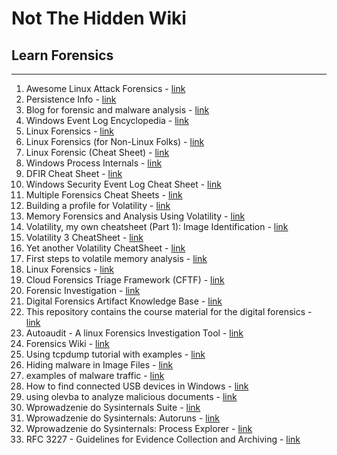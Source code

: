 # Not The Hidden Wiki

## Learn Forensics
-----

1. Awesome Linux Attack Forensics - [link](https://github.com/cr0nx/awesome-linux-attack-forensics-purplelabs)
2. Persistence Info - [link](https://persistence-info.github.io/)
3. Blog for forensic and malware analysis - [link](https://www.kahusecurity.com/posts/cmd_watcher_updated.html)
4. Windows Event Log Encyclopedia - [link](https://www.ultimatewindowssecurity.com/securitylog/encyclopedia/)
5. Linux Forensics - [link](https://tho-le.medium.com/linux-forensics-some-useful-artifacts-74497dca1ab2)
6. Linux Forensics (for Non-Linux Folks) - [link](https://deer-run.com/users/hal/LinuxForensicsForNon-LinuxFolks.pdf)
7. Linux Forensic (Cheat Sheet) - [link](https://www.hackingarticles.in/incident-response-linux-cheatsheet/)
8. Windows Process Internals - [link](https://imphash.medium.com/windows-process-internals-a-few-concepts-to-know-before-jumping-on-memory-forensics-part-5-a-2368187685e)
9. DFIR Cheat Sheet - [link](https://www.jaiminton.com/cheatsheet/DFIR/#)
10. Windows Security Event Log Cheat Sheet - [link](https://andreafortuna.org/2019/06/12/windows-security-event-logs-my-own-cheatsheet/)
11. Multiple Forensics Cheat Sheets - [link](https://training.13cubed.com/downloads)
12. Building a profile for Volatility - [link](https://cyberfibers.com/2014/05/volatility-profiles/)
13. Memory Forensics and Analysis Using Volatility - [link](https://resources.infosecinstitute.com/memory-forensics-and-analysis-using-volatility/)
14. Volatility, my own cheatsheet (Part 1): Image Identification - [link](https://www.andreafortuna.org/2017/06/25/volatility-my-own-cheatsheet-part-1-image-identification/)
15. Volatility 3 CheatSheet - [link](https://blog.onfvp.com/post/volatility-cheatsheet/)
16. Yet another Volatility CheatSheet - [link](https://book.hacktricks.xyz/generic-methodologies-and-resources/basic-forensic-methodology/memory-dump-analysis/volatility-cheatsheet#dump-proc)
17. First steps to volatile memory analysis - [link](https://medium.com/@zemelusa/first-steps-to-volatile-memory-analysis-dcbd4d2d56a1)
18. Linux Forensics - [link](https://www.pentesteracademy.com/course?id=20)
19. Cloud Forensics Triage Framework (CFTF) - [link](https://www.sans.org/white-papers/40415/)
20. Forensic Investigation - [link](https://cisco.bravais.com/s/kCvJYJKyhuyQqAZSU6Xk)
21. Digital Forensics Artifact Knowledge Base - [link](https://github.com/ForensicArtifacts/artifacts-kb)
22. This repository contains the course material for the digital forensics - [link](https://github.com/vonderchild/digital-forensics-lab)
23. Autoaudit - A linux Forensics Investigation Tool - [link](https://medium.com/@adammesser_51095/autoaudit-a-linux-forensics-investigation-tool-42877dc922f5)
24. Forensics Wiki - [link](https://forensics.wiki/)
25. Using tcpdump tutorial with examples - [link](https://danielmiessler.com/p/tcpdump/)
26. Hiding malware in Image Files - [link](https://www.virusbulletin.com/virusbulletin/2016/04/how-it-works-steganography-hides-malware-image-files/)
27. examples of malware traffic - [link](https://www.malware-traffic-analysis.net/training-exercises.html)
28. How to find connected USB devices in Windows - [link](https://winaero.com/how-to-find-and-list-connected-usb-devices-in-windows-10/)
29. using olevba to analyze malicious documents - [link](https://github.com/decalage2/oletools/wiki/olevba)
30. Wprowadzenie do Sysinternals Suite - [link](https://sekurak.pl/wprowadzenie-do-sysinternals-suite/)
31. Wprowadzenie do Sysinternals: Autoruns - [link](https://sekurak.pl/wprowadzenie-do-sysinternals-autoruns/)
32. Wprowadzenie do Sysinternals: Process Explorer - [link](https://sekurak.pl/wprowadzenie-do-sysinternals-process-explorer/)
33. RFC 3227 - Guidelines for Evidence Collection and Archiving - [link](https://datatracker.ietf.org/doc/rfc3227/)
